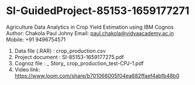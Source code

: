# SI-GuidedProject-85153-1659177271
Agriculture Data Analytics in Crop Yield Estimation using IBM Cognos
Author: Chakola Paul Johny
Email: paul.chakola@vidyaacademy.ac.in
Mobile: +91 9496754571
1. Data file (.RAR) : crop_production.csv
2. Project document : SI-85153-1659177275.pdf 
3. Cognoz file : _ Story_ crop_production_test-CPJ-1.pdf
4. Video link: https://www.loom.com/share/b701066005f04ea682ffaef4abfb48b0
